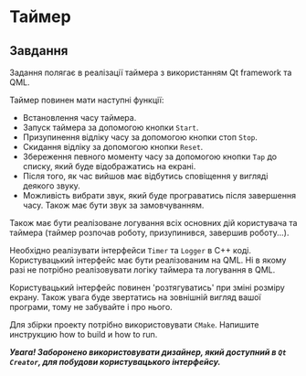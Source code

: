 # Таймер

## Завдання
Задання полягає в реалізації таймера з використанням Qt framework та QML.

Таймер повинен мати наступні функції:

- Встановлення часу таймера.
- Запуск таймера за допомогою кнопки `Start`.
- Призупинення відліку часу за допомогою кнопки стоп `Stop`.
- Скидання відліку за допомогою кнопки `Reset`.
- Збереження певного моменту часу за допомогою кнопки `Tap` до списку, який буде відображатись на екрані.
- Після того, як час вийшов має відбутись сповіщення у вигляді деякого звуку.
- Можливість вибрати звук, який буде програватись після завершення часу. Також має бути звук за замовчуванням.

Також має бути реалізоване логування всіх основних дій користувача та таймера (таймер розпочав роботу, призупинився, завершив роботу...).

Необхідно реалізувати інтерфейси `Timer` та `Logger` в C++ коді. Користувацький інтерфейс має бути реалізованим на QML. Ні в якому разі не потрібно реалізовувати логіку таймера та логування в QML.

Користувацький інтерфейс повинен 'розтягуватись' при зміні розміру екрану. Також увага буде звертатись на зовнішній вигляд вашої програми, тому не забувайте і про нього.

Для збірки проекту потрібно використовувати `CMake`. Напишите инструкцию how to build и how to run.

___Увага! Заборонено використовувати дизайнер, який доступний в `Qt Creator`, для побудови користувацького інтерфейсу.___
